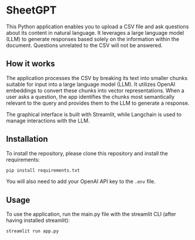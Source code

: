 # SheetGPT
This Python application enables you to upload a CSV file and ask questions about its content in natural language. It leverages a large language model (LLM) to generate responses based solely on the information within the document. Questions unrelated to the CSV will not be answered.

## How it works
The application processes the CSV by breaking its text into smaller chunks suitable for input into a large language model (LLM). It utilizes OpenAI embeddings to convert these chunks into vector representations. When a user asks a question, the app identifies the chunks most semantically relevant to the query and provides them to the LLM to generate a response.

The graphical interface is built with Streamlit, while Langchain is used to manage interactions with the LLM.

## Installation
To install the repository, please clone this repository and install the requirements:
```sh
pip install requirements.txt
```
You will also need to add your OpenAI API key to the ```.env``` file.

## Usage
To use the application, run the main.py file with the streamlit CLI (after having installed streamlit):
```sh
streamlit run app.py
```